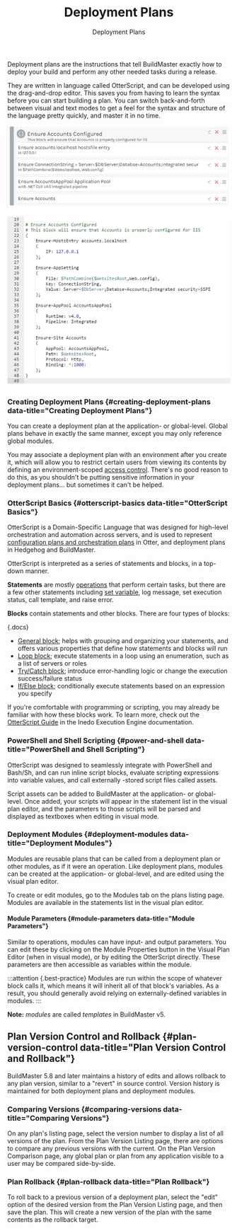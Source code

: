 ﻿---
title: Deployment Plans
subtitle: Deployment Plans
sequence: 200
keywords: buildmaster, plans
show-headings-in-nav: true
---
  Deployment plans are the instructions that tell BuildMaster exactly how to deploy your build and perform any other needed tasks during a release.

  They are written in language called OtterScript, and can be developed using the drag-and-drop editor. This saves you from having to learn the syntax before you can start building a plan. You can switch back-and-forth between visual and text modes to get a feel for the syntax and structure of the language pretty quickly, and master it in no time.

<tab-block>
<tab name= "Visual Mode">

![](/resources/documentation/otter/plan-blocks.png)

</tab>
<tab name="Text Mode (OtterScript)">

![](/resources/documentation/otter/plan-block-text.png)

</tab>
</tab-block>

### Creating Deployment Plans {#creating-deployment-plans data-title="Creating Deployment Plans"}

You can create a deployment plan at the application- or global-level. Global plans behave in exactly the same manner, except you may only reference global modules.

You may associate a deployment plan with an environment after you create it, which will allow you to restrict certain users from viewing its contents by defining an environment-scoped [access control](/support/documentation/buildmaster/administration/security). There's no good reason to do this, as you shouldn't be putting sensitive information in your deployment plans… but sometimes it can't be helped.

### OtterScript Basics {#otterscript-basics data-title="OtterScript Basics"}

OtterScript is a Domain-Specific Language that was designed for high-level orchestration and automation across servers, and is used to represent [configuration plans and orchestration plans](/support/documentation/otter/core-concepts/plans) in Otter, and deployment plans in Hedgehog and BuildMaster.

 OtterScript is interpreted as a series of statements and blocks, in a top-down manner.   

 **Statements** are mostly [operations](/support/documentation/buildmaster/reference) that perform certain tasks, but there are a few other statements including [set variable](/support/documentation/buildmaster/reference/operations/buildmaster/set-release-variable), log message, set execution status, call template, and raise error.

**Blocks** contain statements and other blocks. There are four types of blocks:    

{.docs}
- [General block](/support/documentation/buildmaster/execution-engine/statements-and-blocks/general-blocks); helps with grouping and organizing your statements, and offers various properties that define how statements and blocks will run
- [Loop block](/support/documentation/buildmaster/execution-engine/statements-and-blocks/loop); execute statements in a loop using an enumeration, such as a list of servers or roles
- [Try/Catch block](/support/documentation/buildmaster/execution-engine/statements-and-blocks/try-catch); introduce error-handling logic or change the execution success/failure status
- [If/Else block](/support/documentation/buildmaster/execution-engine/statements-and-blocks/if-else); conditionally execute statements based on an expression you specify   

If you're comfortable with programming or scripting, you may already be familiar with how these blocks work. To learn more, check out the [OtterScript Guide](/support/documentation/various/execution-engine/otterscript) in the Inedo Execution Engine documentation.

### PowerShell and Shell Scripting {#power-and-shell data-title="PowerShell and Shell Scripting"}

OtterScript was designed to seamlessly integrate with PowerShell and Bash/Sh, and can run inline script blocks, evaluate scripting expressions into variable values, and call externally -stored script files called assets.

Script assets can be added to BuildMaster at the application- or global-level. Once added, your scripts will appear in the statement list in the visual plan editor, and the parameters to those scripts will be parsed and displayed as textboxes when editing in visual mode.

### Deployment Modules {#deployment-modules data-title="Deployment Modules"}

Modules are reusable plans that can be called from a deployment plan or other modules, as if it were an operation. Like deployment plans, modules can be created at the application- or global-level, and are edited using the visual plan editor.

To create or edit modules, go to the Modules tab on the plans listing page. Modules are available in the statements list in the visual plan editor.   

#### Module Parameters {#module-parameters data-title="Module Parameters"}

Similar to operations, modules can have input- and output parameters. You can edit these by clicking on the Module Properties button in the Visual Plan Editor (when in visual mode), or by editing the OtterScript directly. These parameters are then accessible as variables within the module.   

:::attention {.best-practice}
Modules are run within the scope of whatever block calls it, which means it will inherit all of that block's variables. As a result, you should generally avoid relying on externally-defined variables in modules.
:::

**Note:** *modules* are called *templates* in BuildMaster v5.

## Plan Version Control and Rollback {#plan-version-control data-title="Plan Version Control and Rollback"}

BuildMaster 5.8 and later maintains a history of edits and allows rollback to any plan version, similar to a "revert" in source control. Version history is maintained for both deployment plans and deployment modules.    

### Comparing Versions {#comparing-versions data-title="Comparing Versions"}

On any plan's listing page, select the version number to display a list of all versions of the plan. From the Plan Version Listing page, there are options to compare any previous versions with the current. On the Plan Version Comparison page, any global plan or plan from any application visible to a user may be compared side-by-side.

### Plan Rollback {#plan-rollback data-title="Plan Rollback"}

To roll back to a previous version of a deployment plan, select the "edit" option of the desired version from the Plan Version Listing page, and then save the plan. This will create a new version of the plan with the same contents as the rollback target.
